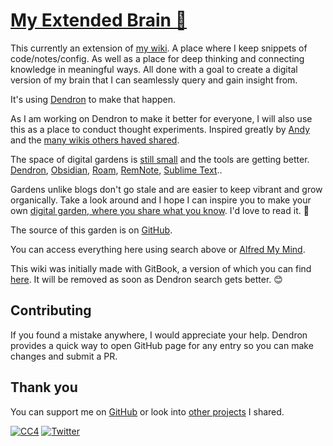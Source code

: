 # [My Extended Brain 🌿](https://epictools.dev/)

This currently an extension of [my wiki](https://wiki.nikitavoloboev.xyz). A place where I keep snippets of code/notes/config. As well as a place for deep thinking and connecting knowledge in meaningful ways. All done with a goal to create a digital version of my brain that I can seamlessly query and gain insight from.

It's using [Dendron](https://dendron.so) to make that happen.

As I am working on Dendron to make it better for everyone, I will also use this as a place to conduct thought experiments. Inspired greatly by [Andy](https://andymatuschak.org/) and the [many wikis others haved shared](https://wiki.nikitavoloboev.xyz/other/wiki-workflow#similar-wikis-i-liked).

The space of digital gardens is [still small](https://github.com/MaggieAppleton/digital-gardeners) and the tools are getting better. [Dendron](https://dendron.so), [Obsidian](https://obsidian.md), [Roam](https://roamresearch.com), [RemNote](https://www.remnote.io), [Sublime Text](https://www.sublimetext.com)..

Gardens unlike blogs don't go stale and are easier to keep vibrant and grow organically. Take a look around and I hope I can inspire you to make your own [digital garden, where you share what you know](https://wiki.nikitavoloboev.xyz/#grow-your-own-digital-garden). I'd love to read it. 🌱

The source of this garden is on [GitHub](https://github.com/nikitavoloboev/epictools.dev).

You can access everything here using search above or [Alfred My Mind](https://github.com/nikitavoloboev/alfred-my-mind).

This wiki was initially made with GitBook, a version of which you can find [here](https://code.nikitavoloboev.xyz). It will be removed as soon as Dendron search gets better. 😊

## Contributing

If you found a mistake anywhere, I would appreciate your help. Dendron provides a quick way to open GitHub page for any entry so you can make changes and submit a PR.

## Thank you

You can support me on [GitHub](https://github.com/sponsors/nikitavoloboev) or look into [other projects](https://nikitavoloboev.xyz/projects) I shared.

[![CC4](https://img.shields.io/badge/license-CC4-0a0a0a.svg?style=flat&colorA=0a0a0a)](https://creativecommons.org/licenses/by/4.0/) [![Twitter](http://bit.ly/nikitatweet)](https://twitter.com/nikitavoloboev)
